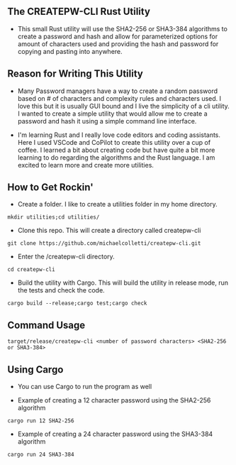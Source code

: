 ## The CREATEPW-CLI Rust Utility

- This small Rust utility will use the SHA2-256 or SHA3-384 algorithms to create a password and hash and allow for parameterized options for amount of characters used and providing the hash and password for copying and pasting into anywhere.

## Reason for Writing This Utility

- Many Password managers have a way to create a random password based on # of characters and complexity rules and characters used. I love this but it is usually GUI bound and I live the simplicity of a cli utility. I wanted to create a simple utility that would allow me to create a password and hash it using a simple command line interface.
 
- I'm learning Rust and I really love code editors and coding assistants. Here I used VSCode and CoPilot to create this utility over a cup of coffee. I learned a bit about creating code but have quite a bit more learning to do regarding the algorithms and the Rust language. I am excited to learn more and create more utilities. 

## How to Get Rockin'

- Create a folder.  I like to create a utilities folder in my home directory. 
```
mkdir utilities;cd utilities/
```
- Clone this repo.  This will create a directory called createpw-cli

```
git clone https://github.com/michaelcolletti/createpw-cli.git
```
- Enter the /createpw-cli directory.
```
cd createpw-cli
```
- Build the utility with Cargo. This will build the utility in release mode, run the tests and check the code.
```
cargo build --release;cargo test;cargo check
```

## Command Usage

```
target/release/createpw-cli <number of password characters> <SHA2-256 or SHA3-384> 
```
## Using Cargo 

- You can use Cargo to run the program as well 

- Example of creating a 12 character password using the SHA2-256 algorithm
```  
cargo run 12 SHA2-256
```
- Example of creating a 24 character password using the SHA3-384 algorithm
```
cargo run 24 SHA3-384
```
